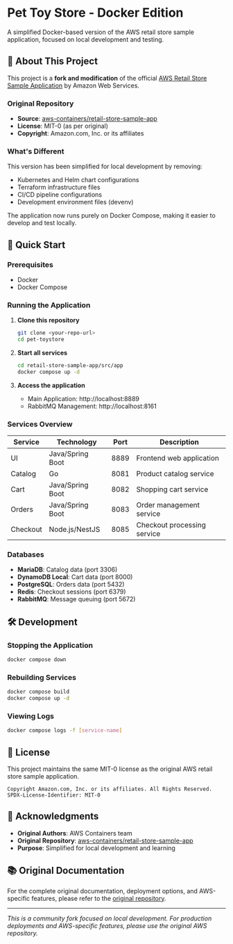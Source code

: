 # Pet Toy Store - Docker Edition

A simplified Docker-based version of the AWS retail store sample application, focused on local development and testing.

## 🏪 About This Project

This project is a **fork and modification** of the official [AWS Retail Store Sample Application](https://github.com/aws-containers/retail-store-sample-app) by Amazon Web Services.

### Original Repository
- **Source**: [aws-containers/retail-store-sample-app](https://github.com/aws-containers/retail-store-sample-app)
- **License**: MIT-0 (as per original)
- **Copyright**: Amazon.com, Inc. or its affiliates

### What's Different
This version has been simplified for local development by removing:
- Kubernetes and Helm chart configurations
- Terraform infrastructure files
- CI/CD pipeline configurations
- Development environment files (devenv)

The application now runs purely on Docker Compose, making it easier to develop and test locally.

## 🚀 Quick Start

### Prerequisites
- Docker
- Docker Compose

### Running the Application

1. **Clone this repository**
   ```bash
   git clone <your-repo-url>
   cd pet-toystore
   ```

2. **Start all services**
   ```bash
   cd retail-store-sample-app/src/app
   docker compose up -d
   ```

3. **Access the application**
   - Main Application: http://localhost:8889
   - RabbitMQ Management: http://localhost:8161

### Services Overview

| Service | Technology | Port | Description |
|---------|------------|------|-------------|
| UI | Java/Spring Boot | 8889 | Frontend web application |
| Catalog | Go | 8081 | Product catalog service |
| Cart | Java/Spring Boot | 8082 | Shopping cart service |
| Orders | Java/Spring Boot | 8083 | Order management service |
| Checkout | Node.js/NestJS | 8085 | Checkout processing service |

### Databases
- **MariaDB**: Catalog data (port 3306)
- **DynamoDB Local**: Cart data (port 8000)
- **PostgreSQL**: Orders data (port 5432)
- **Redis**: Checkout sessions (port 6379)
- **RabbitMQ**: Message queuing (port 5672)

## 🛠️ Development

### Stopping the Application
```bash
docker compose down
```

### Rebuilding Services
```bash
docker compose build
docker compose up -d
```

### Viewing Logs
```bash
docker compose logs -f [service-name]
```

## 📝 License

This project maintains the same MIT-0 license as the original AWS retail store sample application.

```
Copyright Amazon.com, Inc. or its affiliates. All Rights Reserved.
SPDX-License-Identifier: MIT-0
```

## 🙏 Acknowledgments

- **Original Authors**: AWS Containers team
- **Original Repository**: [aws-containers/retail-store-sample-app](https://github.com/aws-containers/retail-store-sample-app)
- **Purpose**: Simplified for local development and learning

## 📚 Original Documentation

For the complete original documentation, deployment options, and AWS-specific features, please refer to the [original repository](https://github.com/aws-containers/retail-store-sample-app).

---

*This is a community fork focused on local development. For production deployments and AWS-specific features, please use the original AWS repository.*
